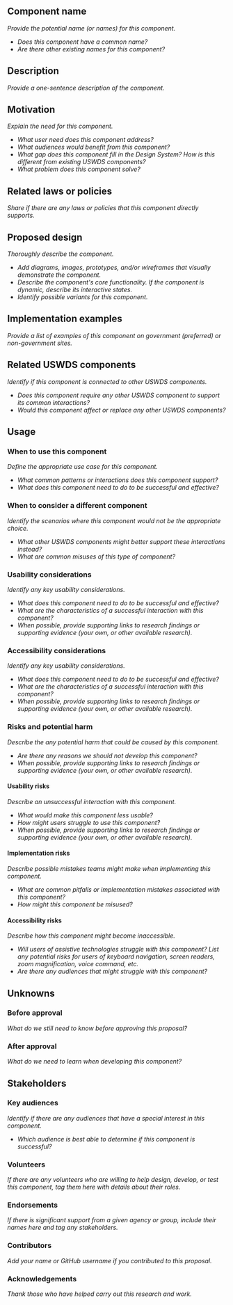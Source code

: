 <!---
Welcome! Thank you for contributing to the U.S. Web Design System.
Your contributions are vital to our success.

A few things to remember when filling out the template:
- This template is written in markdown
- You can find full instructions for creating a proposal in the uswds-proposals repo:
  https://github.com/amyleadem/uswds-proposals/blob/add-readme-and-template/proposals/proposal-template.md

More information about contributing to USWDS can be found on the contribution page:
https://designsystem.digital.gov/about/contribute/
 -->

## Component name
_Provide the potential name (or names) for this component._
- _Does this component have a common name?_
- _Are there other existing names for this component?_

## Description
_Provide a one-sentence description of the component._

## Motivation
_Explain the need for this component._
- _What user need does this component address?_
- _What audiences would benefit from this component?_
- _What gap does this component fill in the Design System? How is this different from existing USWDS components?_
- _What problem does this component solve?_

## Related laws or policies
_Share if there are any laws or policies that this component directly supports._

## Proposed design
_Thoroughly describe the component._
- _Add diagrams, images, prototypes, and/or wireframes that visually demonstrate the component._
- _Describe the component's core functionality. If the component is dynamic, describe its interactive states._
- _Identify possible variants for this component._

## Implementation examples
_Provide a list of examples of this component on government (preferred) or non-government sites._

## Related USWDS components
_Identify if this component is connected to other USWDS components._
- _Does this component require any other USWDS component to support its common interactions?_
- _Would this component affect or replace any other USWDS components?_

<!--
### Alternatives

_Share any alternatives to this component that you considered and explain their advantages and disadvantages._
- _Why is the proposed component the most effective solution?_
- _When possible, provide supporting links to research findings or supporting evidence (your own, or other available research)._
-->

## Usage

### When to use this component
_Define the appropriate use case for this component._
- _What common patterns or interactions does this component support?_
- _What does this component need to do to be successful and effective?_

### When to consider a different component
_Identify the scenarios where this component would not be the appropriate choice._
- _What other USWDS components might better support these interactions instead?_
- _What are common misuses of this type of component?_

### Usability considerations
_Identify any key usability considerations._
- _What does this component need to do to be successful and effective?_
- _What are the characteristics of a successful interaction with this component?_
- _When possible, provide supporting links to research findings or supporting evidence (your own, or other available research)._

### Accessibility considerations
_Identify any key usability considerations._
- _What does this component need to do to be successful and effective?_
- _What are the characteristics of a successful interaction with this component?_
- _When possible, provide supporting links to research findings or supporting evidence (your own, or other available research)._

### Risks and potential harm
_Describe the any potential harm that could be caused by this component._
- _Are there any reasons we should not develop this component?_
- _When possible, provide supporting links to research findings or supporting evidence (your own, or other available research)._

#### Usability risks
_Describe an unsuccessful interaction with this component._
- _What would make this component less usable?_
- _How might users struggle to use this component?_
- _When possible, provide supporting links to research findings or supporting evidence (your own, or other available research)._

#### Implementation risks
_Describe possible mistakes teams might make when implementing this component._
- _What are common pitfalls or implementation mistakes associated with this component?_
- _How might this component be misused?_
  
#### Accessibility risks
_Describe how this component might become inaccessible._
- _Will users of assistive technologies struggle with this component? List any potential risks for users of keyboard navigation, screen readers, zoom magnification, voice command, etc._
- _Are there any audiences that might struggle with this component?_

## Unknowns
### Before approval 
_What do we still need to know before approving this proposal?_

### After approval
_What do we need to learn when developing this component?_

## Stakeholders

### Key audiences
_Identify if there are any audiences that have a special interest in this component._
- _Which audience is best able to determine if this component is successful?_
  
### Volunteers
_If there are any volunteers who are willing to help design, develop, or test this component, tag them here with details about their roles._

### Endorsements
_If there is significant support from a given agency or group, include their names here and tag any stakeholders._

### Contributors
_Add your name or GitHub username if you contributed to this proposal._

### Acknowledgements
_Thank those who have helped carry out this research and work._
